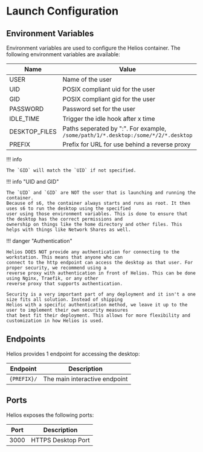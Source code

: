# Launch Configuration

## Environment Variables

Environment variables are used to configure the Helios container. The following environment variables are available:

| Name          | Value                                                                             | Required |
|---------------|-----------------------------------------------------------------------------------|----------|
| USER          | Name of the user                                                                  | X        |
| UID           | POSIX compliant uid for the user                                                  | X        |
| GID           | POSIX compliant gid for the user                                                  |          |
| PASSWORD      | Password set for the user                                                         |          |
| IDLE_TIME     | Trigger the idle hook after x time                                                |          |
| DESKTOP_FILES | Paths seperated by ":". For example, `/some/path/1/*.desktop:/some/*/2/*.desktop` |          |
| PREFIX        | Prefix for URL for use behind a reverse proxy                                     |          |

!!! info 

    The `GID` will match the `UID` if not specified.

!!! info "UID and GID"

    The `UID` and `GID` are NOT the user that is launching and running the container. 
    Because of s6, the container always starts and runs as root. It then uses s6 to run the desktop using the specified 
    user using those environment variables. This is done to ensure that the desktop has the correct permissions and 
    ownership on things like the home directory and other files. This helps with things like Network Shares as well.


!!! danger "Authentication"

    Helios DOES NOT provide any authentication for connecting to the workstation. This means that anyone who can
    connect to the http endpoint can access the desktop as that user. For proper security, we recommend using a 
    reverse proxy with authentication in front of Helios. This can be done using Nginx, Traefik, or any other 
    reverse proxy that supports authentication.

    Security is a very important part of any deployment and it isn't a one size fits all solution. Instead of shipping
    Helios with a specific authentication method, we leave it up to the user to implement their own security measures
    that best fit their deployment. This allows for more flexibility and customization in how Helios is used.

## Endpoints

Helios provides 1 endpoint for accessing the desktop:

| Endpoint              | Description                   |
|-----------------------|-------------------------------|
| `{PREFIX}/`           | The main interactive endpoint |


## Ports

Helios exposes the following ports:

| Port | Description        |
|------|--------------------|
| 3000 | HTTPS Desktop Port |
